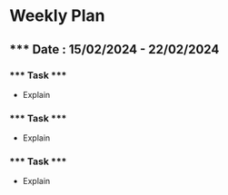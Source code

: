 # Weekly Plan
## *** Date : 15/02/2024 - 22/02/2024
### *** Task *** 
  - Explain
### *** Task *** 
  - Explain
### *** Task *** 
  - Explain

